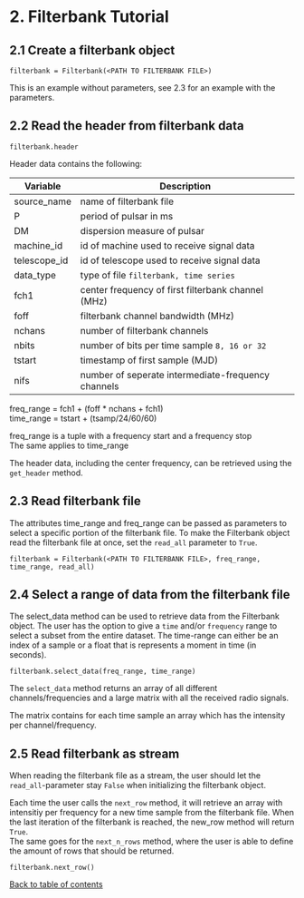 # 2. Filterbank Tutorial

## 2.1 Create a filterbank object
```
filterbank = Filterbank(<PATH TO FILTERBANK FILE>)
```
This is an example without parameters, see 2.3 for an example with the parameters.
## 2.2 Read the header from filterbank data
```
filterbank.header
```

Header data contains the following:

| Variable | Description |
| --- | --- |
| source_name | name of filterbank file |
| P | period of pulsar in ms |
| DM | dispersion measure of pulsar |
| machine_id | id of machine used to receive signal data |
| telescope_id | id of telescope used to receive signal data |
| data_type | type of file `filterbank, time series` |
| fch1 | center frequency of first filterbank channel (MHz) |
| foff | filterbank channel bandwidth (MHz) |
| nchans | number of filterbank channels |
| nbits | number of bits per time sample `8, 16 or 32` |
| tstart | timestamp of first sample (MJD) |
| nifs | number of seperate intermediate-frequency channels |

freq_range = fch1 + (foff * nchans + fch1)  
time_range = tstart + (tsamp/24/60/60)

freq_range is a tuple with a frequency start and a frequency stop  
The same applies to time_range

The header data, including the center frequency, can be retrieved using the `get_header` method.

## 2.3 Read filterbank file
The attributes time_range and freq_range can be passed as parameters to select a specific portion of the filterbank file.
To make the Filterbank object read the filterbank file at once, set the `read_all` parameter to `True`.
```
filterbank = Filterbank(<PATH TO FILTERBANK FILE>, freq_range, time_range, read_all)
```

## 2.4 Select a range of data from the filterbank file
The select_data method can be used to retrieve data from the Filterbank object.
The user has the option to give a `time` and/or `frequency` range to select a subset from the entire dataset.
The time-range can either be an index of a sample or a float that is represents a moment in time (in seconds).
```
filterbank.select_data(freq_range, time_range)
```
The `select_data` method returns an array of all different channels/frequencies and a large matrix with all the received radio signals.

The matrix contains for each time sample an array which has the intensity per channel/frequency.

## 2.5 Read filterbank as stream
When reading the filterbank file as a stream, the user should let the `read_all`-parameter stay `False` when initializing the filterbank object.

Each time the user calls the `next_row` method, it will retrieve an array with intensitiy per frequency for a new time sample from the filterbank file.
When the last iteration of the filterbank is reached, the new_row method will return `True`.  
The same goes for the `next_n_rows` method, where the user is able to define the amount of rows that should be returned.

```
filterbank.next_row()
```

[Back to table of contents](../README.md)
